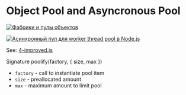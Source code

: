 # Object Pool and Asyncronous Pool

[![Фабрики и пулы объектов](https://img.youtube.com/vi/Ax_mSvadFp8/0.jpg)](https://www.youtube.com/watch?v=Ax_mSvadFp8)

[![Асинхронный пул для worker thread pool в Node.js](https://img.youtube.com/vi/Jj5KZRq4wYI/0.jpg)](https://www.youtube.com/watch?v=Jj5KZRq4wYI)

See: [4-improved.js](https://github.com/HowProgrammingWorks/Pool/blob/master/JavaScript/4-improved.js)

Signature poolify(factory, { size, max })
- `factory` - call to instantiate pool item
- `size` - preallocated amount
- `max` - maximum amount to limit pool
